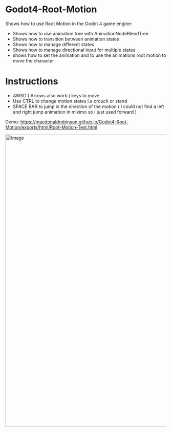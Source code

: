 # Godot4-Root-Motion
Shows how to use Root Motion in the Godot 4 game engine:
- Shows how to use animation tree with AnimationNodeBlendTree
- Shows how to transition between animation states
- Shows how to manage different states
- Shows how to manage directional input for multiple states
- shows how to set the animation and to use the animations root motion to move the character

# Instructions

- AWSD ( Arrows also work ) keys to move
- Use CTRL to change motion states i.e crouch or stand
- SPACE BAR to jump in the direction of the motion ( I could not find a left and right jump animation in miximo so I just used forward )

Demo: https://macdonaldrobinson.github.io/Godot4-Root-Motion/exports/html/Root-Motion-Test.html

<img width="1416" height="914" alt="image" src="https://github.com/user-attachments/assets/20f00d46-7ea7-44e6-9778-bc50d73edc93" />
